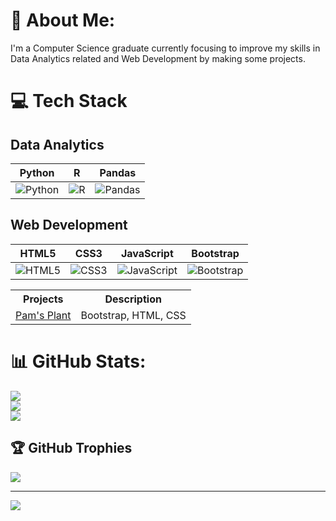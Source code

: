 # 💫 About Me:
I'm a Computer Science graduate currently focusing to improve my skills in Data Analytics related and Web Development by making some projects.


# 💻 Tech Stack

## Data Analytics
| Python | R | Pandas |
|:---:|:---:|:---:|
| ![Python](https://img.shields.io/badge/python-3670A0?style=flat&logo=python&logoColor=ffdd54) | ![R](https://img.shields.io/badge/r-%23276DC3?style=flat&logo=r&logoColor=white) | ![Pandas](https://img.shields.io/badge/pandas-%23150458?style=flat&logo=pandas&logoColor=white) |

## Web Development
| HTML5 | CSS3 | JavaScript | Bootstrap |
|:---:|:---:|:---:|:---:|
| ![HTML5](https://img.shields.io/badge/html5-%23E34F26?style=flat&logo=html5&logoColor=white) | ![CSS3](https://img.shields.io/badge/css3-%231572B6?style=flat&logo=css3&logoColor=white) | ![JavaScript](https://img.shields.io/badge/javascript-%23323330?style=flat&logo=javascript&logoColor=%23F7DF1E) | ![Bootstrap](https://img.shields.io/badge/bootstrap-%238511FA?style=flat&logo=bootstrap&logoColor=white) |

<table>
  <tr>
    <th>Projects</th>
    <th>Description</th>
  </tr>
  <tr>
    <td><a href="https://github.com/iqlimaputrih/Pams_Plants">Pam's Plant</a></td>
    <td>Bootstrap, HTML, CSS</td>
  </tr>
</table>

# 📊 GitHub Stats:
![](https://github-readme-stats.vercel.app/api?username=iqlimaputrih&theme=rose&hide_border=false&include_all_commits=false&count_private=false)<br/>
![](https://nirzak-streak-stats.vercel.app/?user=iqlimaputrih&theme=rose&hide_border=false)<br/>
![](https://github-readme-stats.vercel.app/api/top-langs/?username=iqlimaputrih&theme=rose&hide_border=false&include_all_commits=false&count_private=false&layout=compact)

## 🏆 GitHub Trophies
![](https://github-profile-trophy.vercel.app/?username=iqlimaputrih&theme=radical&no-frame=true&no-bg=false&margin-w=4)

---
[![](https://visitcount.itsvg.in/api?id=iqlimaputrih&icon=0&color=0)](https://visitcount.itsvg.in)

<!-- Proudly created with GPRM ( https://gprm.itsvg.in ) -->
